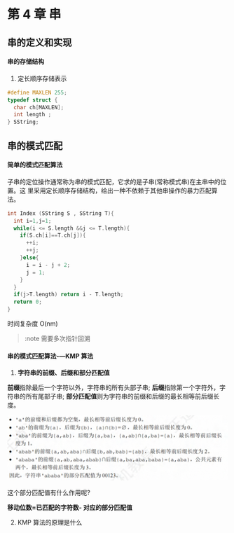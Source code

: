 # 第 4 章 串

## 串的定义和实现

#### 串的存储结构

1. 定长顺序存储表示

```c
#define MAXLEN 255;
typedef struct {
  char ch[MAXLEN];
  int length ;
} SString;
```

## 串的模式匹配

#### 简单的模式匹配算法

子串的定位操作通常称为串的模式匹配，它求的是子串(常称模式串)在主串中的位置。这 里采用定长顺序存储结构，给出一种不依赖于其他串操作的暴力匹配算法。

```c
int Index (SString S , SString T){
  int i=1,j=1;
  while(i <= S.length &&j <= T.length){
    if(S.ch[i]==T.ch[j]){
      ++i;
      ++j;
    }else{
      i = i - j + 2;
      j = 1;
    }
  }
  if(j>T.length) return i - T.length;
  return 0;
}
```

时间复杂度 O(nm)

> :note 需要多次指针回溯

#### 串的模式匹配算法-—KMP 算法

1. **字符串的前缀、后缀和部分匹配值**

**前缀**指除最后一个字符以外，字符串的所有头部子串;
**后缀**指除第一个字符外，字符串的所有尾部子串;
**部分匹配值**则为字符串的前缀和后缀的最长相等前后缀长度。

![alt text](./img/串部分匹配.png)

这个部分匹配值有什么作用呢?

**移动位数=已匹配的字符数- 对应的部分匹配值**

2. KMP 算法的原理是什么
